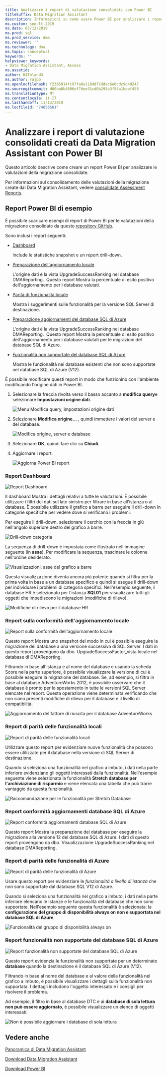 ```yaml
---
title: Analizzare i report di valutazione consolidati con Power BI
titleSuffix: Data Migration Assistant
description: Informazioni su come usare Power BI per analizzare i report di valutazione della migrazione dei dati importati e consolidati in SQL Server
ms.custom: seo-lt-2019
ms.date: 03/12/2019
ms.prod: sql
ms.prod_service: dma
ms.reviewer: ''
ms.technology: dma
ms.topic: conceptual
keywords: ''
helpviewer_keywords:
- Data Migration Assistant, Assess
ms.assetid: ''
author: HJToland3
ms.author: rajpo
ms.openlocfilehash: f2385914fc97fa8e118d871ddac6e0cdc9d49247
ms.sourcegitcommit: d00ba0b4696ef7dee31cd0b293a3f54a1beaf458
ms.translationtype: MT
ms.contentlocale: it-IT
ms.lasthandoff: 11/13/2019
ms.locfileid: "74056501"
---
```

# <a name="analyze-consolidated-assessment-reports-created-by-data-migration-assistant-with-power-bi"></a>Analizzare i report di valutazione consolidati creati da Data Migration Assistant con Power BI

Questo articolo descrive come creare un report Power BI per analizzare le valutazioni della migrazione consolidate.

Per informazioni sul consolidamento delle valutazioni della migrazione create dal Data Migration Assistant, vedere [consolidate Assessment Reports](../dma/dma-consolidatereports.md).

## <a name="sample-power-bi-reports"></a>Report Power BI di esempio

È possibile scaricare esempi di report di Power BI per le valutazioni della migrazione consolidate da questo [repository GitHub](https://github.com/Microsoft/sql-server-samples/tree/master/samples/features/data-migration-assistant).

Sono inclusi i report seguenti: 

- [Dashboard](#dashboard-report)

  Include le statistiche snapshot e un report drill-down.

- [Preparazione dell'aggiornamento locale](#on-premises-upgrade-readiness-report)

  L'origine dati è la vista UpgradeSuccessRanking nel database DMAReporting.  Questo report Mostra la percentuale di esito positivo dell'aggiornamento per i database valutati.

- [Parità di funzionalità locale](#on-premises-feature-parity-report)

  Mostra i suggerimenti sulle funzionalità per la versione SQL Server di destinazione.

- [Preparazione aggiornamenti del database SQL di Azure](#azure-sql-db-upgrade-readiness-report)

  L'origine dati è la vista UpgradeSuccessRanking nel database DMAReporting.  Questo report Mostra la percentuale di esito positivo dell'aggiornamento per i database valutati per le migrazioni del database SQL di Azure.

- [Funzionalità non supportate del database SQL di Azure](#azure-sql-db-unsupported-features-report)

  Mostra le funzionalità nei database esistenti che non sono supportate nel database SQL di Azure (V12).

È possibile modificare questi report in modo che funzionino con l'ambiente modificando l'origine dati in Power BI. 

1. Selezionare la freccia rivolta verso il basso accanto a **modifica query**e selezionare **Impostazioni origine dati**.

   ![Menu Modifica query, impostazioni origine dati](../dma/media/DataSourceSettings.png)

1. Selezionare **Modifica origine...** , quindi immettere i valori del server e del database.

   ![Modifica origine, server e database](../dma/media/ChangeSource.png)

1. Selezionare **OK**, quindi fare clic su **Chiudi**.

1. Aggiornare i report.

   ![Aggiorna Power BI report](../dma/media/RefreshReport.png)

### <a name="dashboard-report"></a>Report Dashboard

![Report Dashboard](../dma/media/DashboardReport.png)

Il dashboard Mostra i dettagli relativi a tutte le valutazioni. È possibile utilizzare i filtri dei dati sul lato sinistro per filtrare in base all'istanza o al database. È possibile utilizzare il grafico a barre per eseguire il drill-down in categorie specifiche per vedere dove si verificano i problemi.

Per eseguire il drill-down, selezionare il cerchio con la freccia in giù nell'angolo superiore destro del grafico a barre.

![Drill-down categoria](../dma/media/CategoryDrillDown.png)

La sequenza di drill-down è impostata come illustrato nell'immagine seguente (in **asse**). Per modificare la sequenza, trascinare le colonne nell'ordine desiderato.

![Visualizzazioni, asse del grafico a barre](../dma/media/VisualizationsAxis.png)

Questa visualizzazione diventa ancora più potente quando si filtra per la prima volta in base a un database specifico e quindi si esegue il drill-down per individuare i problemi di categoria specifici. Nell'esempio seguente, il database HR è selezionato per l'istanza **SQL01** per visualizzare tutti gli oggetti che impediscono le migrazioni (modifiche di rilievo).

![Modifiche di rilievo per il database HR](../dma/media/BreakingChanges.png)

### <a name="on-premises-upgrade-readiness-report"></a>Report sulla conformità dell'aggiornamento locale

![Report sulla conformità dell'aggiornamento locale](../dma/media/OnPremisesUpgradeReadinessReport.png)

Questo report Mostra uno snapshot del modo in cui è possibile eseguire la migrazione dei database a una versione successiva di SQL Server. I dati in questo report provengono da dbo. UpgradeSuccessFactor\_vista locale nel database di DMAReporting.

Filtrando in base all'istanza e al nome del database e usando la scheda Score nella parte superiore, è possibile visualizzare la versione di cui è possibile eseguire la migrazione del database. Se, ad esempio, si filtra in base al database AdventureWorks 2012, è possibile osservare che il database è pronto per lo spostamento in tutte le versioni SQL Server elencate nel report. Questa operazione viene determinata verificando che non siano presenti modifiche di rilievo per il database e il livello di compatibilità.

![Aggiornamento del fattore di riuscita per il database AdventureWorks](../dma/media/UpgradeSuccessFactor.png)

### <a name="on-premises-feature-parity-report"></a>Report di parità delle funzionalità locali

![Report di parità delle funzionalità locali](../dma/media/OnPremisesFeatureParityReport.png)

Utilizzare questo report per evidenziare nuove funzionalità che possono essere utilizzate per il database nella versione di SQL Server di destinazione.

Quando si seleziona una funzionalità nel grafico a imbuto, i dati nella parte inferiore evidenziano gli oggetti interessati dalla funzionalità. Nell'esempio seguente viene selezionata la funzionalità **Stretch database per l'archiviazione di risparmio** e viene elencata una tabella che può trarre vantaggio da questa funzionalità.

![Raccomandazione per le funzionalità per Stretch Database](../dma/media/FeatureRecommend_StretchDatabase.png)

### <a name="azure-sql-db-upgrade-readiness-report"></a>Report conformità aggiornamenti database SQL di Azure

![Report conformità aggiornamenti database SQL di Azure](../dma/media/AzureSQLDBUpgradeReadinessReport.png)

Questo report Mostra la preparazione del database per eseguire la migrazione alla versione 12 del database SQL di Azure. I dati di questo report provengono da dbo. Visualizzazione UpgradeSuccessRanking nel database DMAReporting.

### <a name="azure-features-parity-report"></a>Report di parità delle funzionalità di Azure

![Report di parità delle funzionalità di Azure](../dma/media/AzureFeaturesParityReport.png)

Usare questo report per evidenziare le *funzionalità a livello di istanza* che non sono supportate dal database SQL V12 di Azure.

Quando si seleziona una funzionalità nel grafico a imbuto, i dati nella parte inferiore elencano le istanze e le funzionalità del database che non sono supportate. Nell'esempio seguente questa funzionalità è selezionata: la **configurazione del gruppo di disponibilità always on non è supportata nel database SQL di Azure**.  

![Funzionalità del gruppo di disponibilità always on](../dma/media/Feature_AlwaysOnAvailability.png)

 
### <a name="azure-sql-db-unsupported-features-report"></a>Report funzionalità non supportate del database SQL di Azure

![Report funzionalità non supportate del database SQL di Azure](../dma/media/AzureSQLDBUnsupportedFeaturesReport.png)

Questo report evidenzia le funzionalità non supportate per un determinato **database** quando la destinazione è il database SQL di Azure (V12).

Filtrando in base al nome del database e al valore della funzionalità nel grafico a imbuto, è possibile visualizzare i dettagli sulla funzionalità non supportata. I dettagli includono l'oggetto interessato e i consigli per risolvere il problema.

Ad esempio, il filtro in base al database DTC e ai **database di sola lettura non può essere aggiornato**, è possibile visualizzare un elenco di oggetti interessati.

![Non è possibile aggiornare i database di sola lettura](../dma/media/ReadOnlyDatabases.png)

## <a name="see-also"></a>Vedere anche

[Panoramica di Data Migration Assistant](../dma/dma-overview.md)

[Download Data Migration Assistant](https://www.microsoft.com/download/details.aspx?id=53595)

[Download Power BI](https://powerbi.microsoft.com/)
